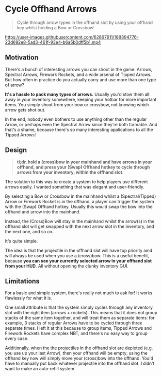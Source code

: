 # Cycle Offhand Arrows

> Cycle through arrow types in the offhand slot by using your offhand key whilst holding a Bow or Crossbow!

https://user-images.githubusercontent.com/62867911/188394776-23d692e8-5ad3-461f-93e4-b6a5b0dff5b1.mp4

## Motivation

There's a bunch of interesting arrows you can shoot in the game. Arrows, Spectral Arrows, Firework Rockets, and a wide arsenal of Tipped Arrows. But how often in practice do you actually carry and use more than one type of arrow?

**It's a hassle to pack many types of arrows.** Usually you'd stow them all away in your inventory somewhere, keeping your hotbar for more important items. You simply shoot from your bow or crossbow, not knowing which arrow gets shot out.

In the end, nobody even bothers to use anything other than the regular Arrow, or perhaps even the Spectral Arrow since they're both farmable. And that's a shame, because there's so many interesting applications to all the Tipped Arrows!

## Design

> **tl;dr, hold a (cross)bow in your mainhand and have arrows in your offhand, and press your (Swap) Offhand hotkey to cycle through arrows from your inventory, within the offhand slot.**

The solution to this was to create a system to help players use different arrows easily. I wanted something that was elegant and user-friendly.

By selecting a Bow or Crossbow in the mainhand whilst a (Spectral/Tipped) Arrow or Firework Rocket is in the offhand, a player can trigger the system with the (Swap) Offhand hotkey. Usually this would swap the bow into the offhand and arrow into the mainhand.

Instead, the (Cross)Bow will stay in the mainhand whilst the arrow(s) in the offhand slot will get swapped with the next arrow slot in the inventory, and the next one, and so on.

It's quite simple.

The idea is that the projectile in the offhand slot will have top priority amd will always be used when you use a (cross)bow. This is a useful benefit, because **you can see your currently selected arrow in your offhand slot from your HUD**. All without opening the clunky inventory GUI.

## Limitations

For a basic and simple system, there's really not much to ask for! It works flawlessly for what it is.

One small attribute is that the system simply cycles through any inventory slot with the right item (arrows + rockets). This means that it does not group stacks of the same item together, and will treat them as separate items: for example, 3 stacks of regular Arrows have to be cycled through three separate times. I left it at this because to group items, Tipped Arrows and Firework Rockets have complex NBT, and there's no easy way to group every case.

Additionally, when the the projectiles in the offhand slot are depleted (e.g. you use up your last Arrow), then your offhand will be empty; using the offhand key now will simply move your (cross)bow into the offhand. You'd have to manually put back whatever projectile into the offhand slot. I didn't want to make an auto-refill system.
